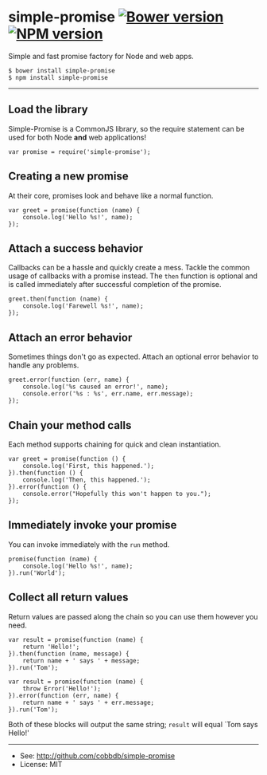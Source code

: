 # simple-promise [![Bower version](https://badge.fury.io/bo/simple-promise.svg)](http://badge.fury.io/bo/simple-promise) [![NPM version](https://badge.fury.io/js/simple-promise.svg)](http://badge.fury.io/js/simple-promise)

Simple and fast promise factory for Node and web apps.

    $ bower install simple-promise
    $ npm install simple-promise

-------------
## Load the library
Simple-Promise is a CommonJS library, so the require statement can
be used for both Node **and** web applications!

    var promise = require('simple-promise');

## Creating a new promise
At their core, promises look and behave like a normal function.

    var greet = promise(function (name) {
        console.log('Hello %s!', name);
    });

## Attach a success behavior
Callbacks can be a hassle and quickly create a mess. Tackle the common usage of callbacks with
a promise instead. The `then` function is optional and is called immediately after successful
completion of the promise.

    greet.then(function (name) {
        console.log('Farewell %s!', name);
    });

## Attach an error behavior
Sometimes things don't go as expected. Attach an optional error behavior to handle any
problems.

    greet.error(function (err, name) {
        console.log('%s caused an error!', name);
        console.error('%s : %s', err.name, err.message);
    });

## Chain your method calls
Each method supports chaining for quick and clean instantiation.

    var greet = promise(function () {
        console.log('First, this happened.');
    }).then(function () {
        console.log('Then, this happened.');
    }).error(function () {
        console.error("Hopefully this won't happen to you.");
    });

## Immediately invoke your promise
You can invoke immediately with the `run` method.

    promise(function (name) {
        console.log('Hello %s!', name);
    }).run('World');

## Collect all return values
Return values are passed along the chain so you can use them
however you need.

    var result = promise(function (name) {
        return 'Hello!';
    }).then(function (name, message) {
        return name + ' says ' + message;
    }).run('Tom');

    var result = promise(function (name) {
        throw Error('Hello!');
    }).error(function (err, name) {
        return name + ' says ' + err.message;
    }).run('Tom');

Both of these blocks will output the same string; `result`
will equal `Tom says Hello!'

---------
* See: http://github.com/cobbdb/simple-promise
* License: MIT
